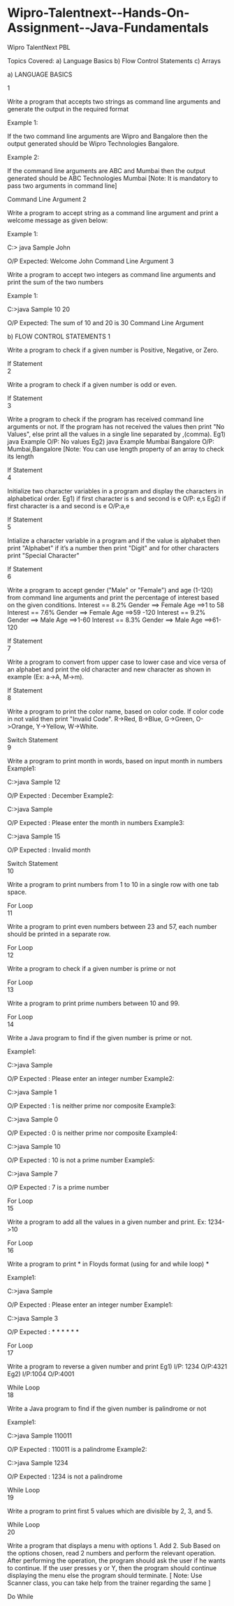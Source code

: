 # Wipro-Talentnext--Hands-On-Assignment--Java-Fundamentals
Wipro TalentNext PBL

Topics Covered: a) Language Basics
                b) Flow Control Statements
                c) Arrays
                
a) LANGUAGE BASICS

1

Write a program that accepts two strings as command line arguments and generate the output in the required format

Example 1:

If the two command line arguments are Wipro and Bangalore then the output generated should be Wipro Technologies Bangalore.

Example 2:

If the command line arguments are ABC and Mumbai then the output generated should be ABC Technologies Mumbai
[Note: It is mandatory to pass two arguments in command line]

Command Line Argument
2

Write a program to accept string as a command line argument and print a welcome message as given below:

Example 1:

C:\> java Sample John

O/P Expected: Welcome John
Command Line Argument
3

Write a program to accept two integers as command line arguments and print the sum of the two numbers

Example 1:

C:\>java Sample 10 20

O/P Expected: The sum of 10 and 20 is 30
Command Line Argument

b) FLOW CONTROL STATEMENTS
1

Write a program to check if a given number is Positive, Negative, or Zero.

If Statement 	
2

Write a program to check if a given number is odd or even.

If Statement 	
3

Write a program to check if the program has received command line arguments or not. If the program has not received the values then print "No Values", else print all the values in a single line separated by ,(comma). Eg1) java Example O/P: No values Eg2) java Example Mumbai Bangalore O/P: Mumbai,Bangalore [Note: You can use length property of an array to check its length

If Statement 	
4

Initialize two character variables in a program and display the characters in alphabetical order. Eg1) if first character is s and second is e O/P: e,s Eg2) if first character is a and second is e O/P:a,e

If Statement 	
5

Intialize a character variable in a program and if the value is alphabet then print "Alphabet" if it’s a number then print "Digit" and for other characters print "Special Character"

If Statement 	
6

Write a program to accept gender ("Male" or "Female") and age (1-120) from command line arguments and print the percentage of interest based on the given conditions. Interest == 8.2% Gender ==> Female Age ==>1 to 58 Interest == 7.6% Gender ==> Female Age ==>59 -120 Interest == 9.2% Gender ==> Male Age ==>1-60 Interest == 8.3% Gender ==> Male Age ==>61-120

If Statement 	
7

Write a program to convert from upper case to lower case and vice versa of an alphabet and print the old character and new character as shown in example (Ex: a->A, M->m).

If Statement 	
8

Write a program to print the color name, based on color code. If color code in not valid then print "Invalid Code". R->Red, B->Blue, G->Green, O->Orange, Y->Yellow, W->White.

Switch Statement 	
9

Write a program to print month in words, based on input month in numbers 
Example1:

 C:\>java Sample 12

 O/P Expected : December
Example2:

 C:\>java Sample 

 O/P Expected : Please enter the month in numbers
Example3:

 C:\>java Sample 15

 O/P Expected : Invalid month

Switch Statement 	
10

Write a program to print numbers from 1 to 10 in a single row with one tab space.

For Loop 	
11

Write a program to print even numbers between 23 and 57, each number should be printed in a separate row.

For Loop 	
12

Write a program to check if a given number is prime or not

For Loop 	
13

Write a program to print prime numbers between 10 and 99.

For Loop 	
14

Write a Java program to find if the given number is prime or not.

Example1:

 C:\>java Sample 

 O/P Expected : Please enter an integer number 
Example2:

 C:\>java Sample 1

 O/P Expected : 1 is neither prime nor composite
Example3:

 C:\>java Sample 0

 O/P Expected : 0 is neither prime nor composite
Example4:

 C:\>java Sample 10

 O/P Expected : 10 is not a prime number
Example5:

 C:\>java Sample 7

 O/P Expected : 7 is a prime number

For Loop 	
15

Write a program to add all the values in a given number and print. Ex: 1234->10

For Loop 	
16

Write a program to print * in Floyds format (using for and while loop) *

Example1:

 C:\>java Sample 

 O/P Expected : Please enter an integer number
Example1:

 C:\>java Sample 3

 O/P Expected :
               *
               *  * 
               *  *  *

For Loop 	
17

Write a program to reverse a given number and print Eg1) I/P: 1234 O/P:4321 Eg2) I/P:1004 O/P:4001

While Loop 	
18

Write a Java program to find if the given number is palindrome or not

Example1:

 C:\>java Sample 110011

 O/P Expected : 110011 is a palindrome
Example2:

 C:\>java Sample 1234

 O/P Expected : 1234 is not a palindrome

While Loop 	
19

Write a program to print first 5 values which are divisible by 2, 3, and 5.

While Loop 	
20

Write a program that displays a menu with options 1. Add 2. Sub Based on the options chosen, read 2 numbers and perform the relevant operation. After performing the operation, the program should ask the user if he wants to continue. If the user presses y or Y, then the program should continue displaying the menu else the program should terminate. [ Note: Use Scanner class, you can take help from the trainer regarding the same ]

Do While
